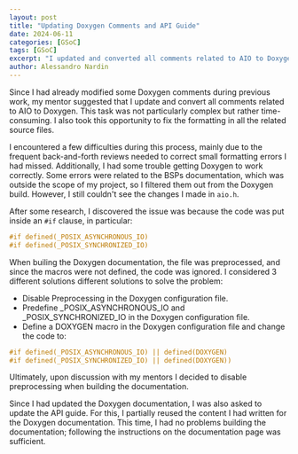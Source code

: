 ```yaml
---
layout: post
title: "Updating Doxygen Comments and API Guide"
date: 2024-06-11
categories: [GSoC]
tags: [GSoC]
excerpt: "I updated and converted all comments related to AIO to Doxygen, and also fixed formatting in related source files."
author: Alessandro Nardin
---
```


Since I had already modified some Doxygen comments during previous work, my mentor suggested that I update and convert all comments related to AIO to Doxygen. This task was not particularly complex but rather time-consuming. I also took this opportunity to fix the formatting in all the related source files.

I encountered a few difficulties during this process, mainly due to the frequent back-and-forth reviews needed to correct small formatting errors I had missed. Additionally, I had some trouble getting Doxygen to work correctly. Some errors were related to the BSPs documentation, which was outside the scope of my project, so I filtered them out from the Doxygen build. However, I still couldn't see the changes I made in `aio.h`.

After some research, I discovered the issue was because the code was put inside an `#if` clause, in particular:
```c
#if defined(_POSIX_ASYNCHRONOUS_IO)
#if defined(_POSIX_SYNCHRONIZED_IO)
```
When builing the Doxygen documentation, the file was preprocessed, and since the macros were not defined, the code was ignored. I considered 3 different solutions different solutions to solve the problem:
- Disable Preprocessing in the Doxygen configuration file.
- Predefine _POSIX_ASYNCHRONOUS_IO and _POSIX_SYNCHRONIZED_IO in the Doxygen configuration file.
- Define a DOXYGEN macro in the Doxygen configuration file and change the code to:
```c
#if defined(_POSIX_ASYNCHRONOUS_IO) || defined(DOXYGEN)
#if defined(_POSIX_SYNCHRONIZED_IO) || defined(DOXYGEN))
```

Ultimately, upon discussion with my mentors I decided to disable preprocessing when building the documentation.

Since I had updated the Doxygen documentation, I was also asked to update the API guide. For this, I partially reused the content I had written for the Doxygen documentation. This time, I had no problems building the documentation; following the instructions on the documentation page was sufficient.
